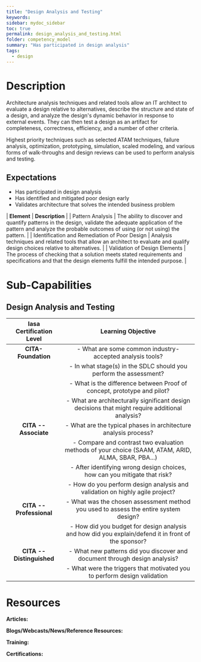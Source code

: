 ```yaml
---
title: "Design Analysis and Testing"
keywords: 
sidebar: mydoc_sidebar
toc: true
permalink: design_analysis_and_testing.html
folder: competency_model
summary: "Has participated in design analysis"
tags:
  - design
---
```


# Description

Architecture analysis techniques and related tools allow an IT architect to evaluate a design relative to alternatives, describe the structure and state of a design, and analyze the design's dynamic behavior in response to external events. They can then test a design as an artifact for completeness, correctness, efficiency, and a number of other criteria.

Highest priority techniques such as selected ATAM techniques, failure analysis, optimization, prototyping, simulation, scaled modeling, and various forms of walk-throughs and design reviews can be used to perform analysis and testing.

## Expectations

-   Has participated in design analysis
-   Has identified and mitigated poor design early
-   Validates architecture that solves the intended business problem

| **Element** | **Description** |
| Pattern Analysis | The ability to discover and quantify patterns in the design, validate the adequate application of the pattern and analyze the probable outcomes of using (or not using) the pattern. |
| Identification and Remediation of Poor Design | Analysis techniques and related tools that allow an architect to evaluate and qualify design choices relative to alternatives. |
| Validation of Design Elements | The process of checking that a solution meets stated requirements and specifications and that the design elements fulfill the intended purpose. |

# Sub-Capabilities

## Design Analysis and Testing

| **Iasa Certification Level** | **Learning Objective** |
| :-: | :-: |
| **CITA- Foundation** | -   What are some common industry-accepted analysis tools?
| | -   In what stage(s) in the SDLC should you perform the assessment?
| | -   What is the difference between Proof of concept, prototype and pilot?
| | -   What are architecturally significant design decisions that might require additional analysis?
| **CITA -- Associate** | -   What are the typical phases in architecture analysis process?
| | -   Compare and contrast two evaluation methods of your choice (SAAM, ATAM, ARID, ALMA, SBAR, PBA...)
| | -   After identifying wrong design choices, how can you mitigate that risk?
| | -   How do you perform design analysis and validation on highly agile project?
| **CITA -- Professional** | -   What was the chosen assessment method you used to assess the entire system design?
| | -   How did you budget for design analysis and how did you explain/defend it in front of the sponsor?
| **CITA -- Distinguished** | -   What new patterns did you discover and document through design analysis?
| | -   What were the triggers that motivated you to perform design validation

# Resources

**Articles:**

**Blogs/Webcasts/News/Reference Resources:**

**Training:**

**Certifications:**


